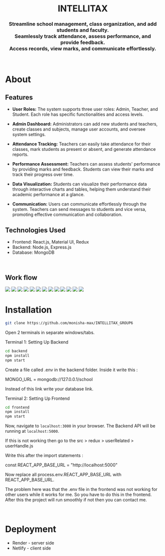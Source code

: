 <h1 align="center">
    INTELLITAX
</h1>

<h3 align="center">
Streamline school management, class organization, and add students and faculty.<br>
Seamlessly track attendance, assess performance, and provide feedback. <br>
Access records, view marks, and communicate effortlessly.
</h3>

<br>

# About

## Features

- **User Roles:** The system supports three user roles: Admin, Teacher, and Student. Each role has specific functionalities and access levels.

- **Admin Dashboard:** Administrators can add new students and teachers, create classes and subjects, manage user accounts, and oversee system settings.

- **Attendance Tracking:** Teachers can easily take attendance for their classes, mark students as present or absent, and generate attendance reports.

- **Performance Assessment:** Teachers can assess students' performance by providing marks and feedback. Students can view their marks and track their progress over time.

- **Data Visualization:** Students can visualize their performance data through interactive charts and tables, helping them understand their academic performance at a glance.

- **Communication:** Users can communicate effortlessly through the system. Teachers can send messages to students and vice versa, promoting effective communication and collaboration.

## Technologies Used

- Frontend: React.js, Material UI, Redux
- Backend: Node.js, Express.js
- Database: MongoDB

<br>

## Work flow

<img src="../DESISASCEND/IntelliTax-Photos/img1.jpg" >
<img src="../DESISASCEND/IntelliTax-Photos/img2.jpg" >
<img src="../DESISASCEND/IntelliTax-Photos/img3.jpg" >
<img src="../DESISASCEND/IntelliTax-Photos/img4.jpg" >
<img src="../DESISASCEND/IntelliTax-Photos/img5.jpg" >
<img src="../DESISASCEND/IntelliTax-Photos/img6.jpg" >
<img src="../DESISASCEND/IntelliTax-Photos/img7.jpg" >
<img src="../DESISASCEND/IntelliTax-Photos/img8.jpg" >
<img src="../DESISASCEND/IntelliTax-Photos/img9.jpg" >
<img src="../DESISASCEND/IntelliTax-Photos/img10.jpg" >
<img src="../DESISASCEND/IntelliTax-Photos/img11.jpg" >
<img src="../DESISASCEND/IntelliTax-Photos/img12.jpg" >
<img src="../DESISASCEND/IntelliTax-Photos/img13.jpg" >
<br>

# Installation

```sh
git clone https://github.com/monisha-max/INTELLITAX_GROUP6
```

Open 2 terminals in separate windows/tabs.

Terminal 1: Setting Up Backend

```sh
cd backend
npm install
npm start
```

Create a file called .env in the backend folder.
Inside it write this :

MONGO_URL = mongodb://127.0.0.1/school

Instead of this link write your database link.

Terminal 2: Setting Up Frontend

```sh
cd frontend
npm install
npm start
```

Now, navigate to `localhost:3000` in your browser.
The Backend API will be running at `localhost:5000`.

If this is not working then go to the src > redux > userRelated > userHandle.js

Write this after the import statements :

const REACT_APP_BASE_URL = "http://localhost:5000"

Now replace all process.env.REACT_APP_BASE_URL with REACT_APP_BASE_URL.

The problem here was that the .env file in the frontend was not working for other users while it works for me.
So you have to do this in the frontend. After this the project will run smoothly if not then you can contact me.

<br>

# Deployment

- Render - server side
- Netlify - client side
